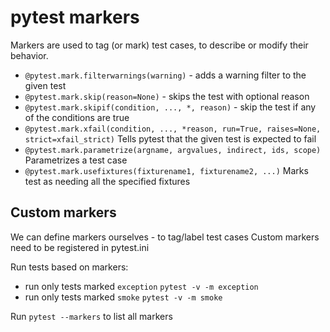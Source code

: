 # pytest markers


Markers are used to tag (or mark) test cases, to describe or modify their behavior.

* `@pytest.mark.filterwarnings(warning)`  - adds a warning filter to the given test
* `@pytest.mark.skip(reason=None)`    - skips the test with optional reason
* `@pytest.mark.skipif(condition, ..., *, reason)` - skip the test if any of the conditions are true
* `@pytest.mark.xfail(condition, ..., *reason, run=True, raises=None, strict=xfail_strict)`
  Tells pytest that the given test is expected to fail
* `@pytest.mark.parametrize(argname, argvalues, indirect, ids, scope)`
  Parametrizes a test case
* `@pytest.mark.usefixtures(fixturename1, fixturename2, ...)`
  Marks test as needing all the specified fixtures


## Custom markers

We can define markers ourselves - to tag/label test cases
Custom markers need to be registered in pytest.ini

Run tests based on markers:

- run only tests marked `exception`
  `pytest -v -m exception`
- run only  tests marked `smoke`
  `pytest -v -m smoke`


Run `pytest --markers` to list all markers
